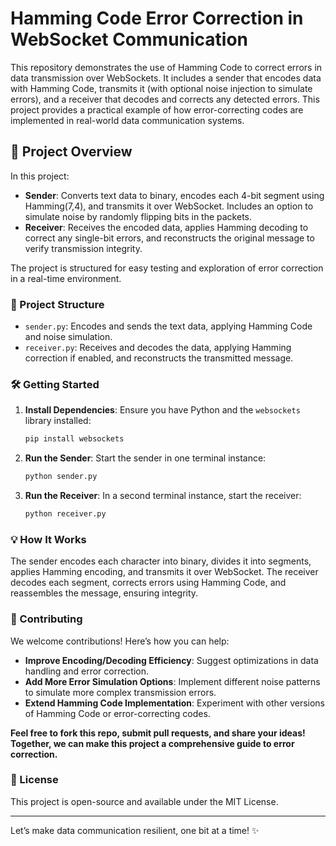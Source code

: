 # Hamming Code Error Correction in WebSocket Communication

This repository demonstrates the use of Hamming Code to correct errors in data transmission over WebSockets. It includes a sender that encodes data with Hamming Code, transmits it (with optional noise injection to simulate errors), and a receiver that decodes and corrects any detected errors. This project provides a practical example of how error-correcting codes are implemented in real-world data communication systems.

## 🚀 Project Overview

In this project:
- **Sender**: Converts text data to binary, encodes each 4-bit segment using Hamming(7,4), and transmits it over WebSocket. Includes an option to simulate noise by randomly flipping bits in the packets.
- **Receiver**: Receives the encoded data, applies Hamming decoding to correct any single-bit errors, and reconstructs the original message to verify transmission integrity.

The project is structured for easy testing and exploration of error correction in a real-time environment.

### 📂 Project Structure
- `sender.py`: Encodes and sends the text data, applying Hamming Code and noise simulation.
- `receiver.py`: Receives and decodes the data, applying Hamming correction if enabled, and reconstructs the transmitted message.

### 🛠️ Getting Started

1. **Install Dependencies**: Ensure you have Python and the `websockets` library installed:
   ```bash
   pip install websockets
   ```
2. **Run the Sender**: Start the sender in one terminal instance:
   ```bash
   python sender.py
   ```
3. **Run the Receiver**: In a second terminal instance, start the receiver:
   ```bash
   python receiver.py
   ```

### 💡 How It Works
The sender encodes each character into binary, divides it into segments, applies Hamming encoding, and transmits it over WebSocket. The receiver decodes each segment, corrects errors using Hamming Code, and reassembles the message, ensuring integrity.

### 🧩 Contributing

We welcome contributions! Here’s how you can help:
- **Improve Encoding/Decoding Efficiency**: Suggest optimizations in data handling and error correction.
- **Add More Error Simulation Options**: Implement different noise patterns to simulate more complex transmission errors.
- **Extend Hamming Code Implementation**: Experiment with other versions of Hamming Code or error-correcting codes.

**Feel free to fork this repo, submit pull requests, and share your ideas! Together, we can make this project a comprehensive guide to error correction.**

### 📄 License
This project is open-source and available under the MIT License.

---

Let’s make data communication resilient, one bit at a time! ✨
